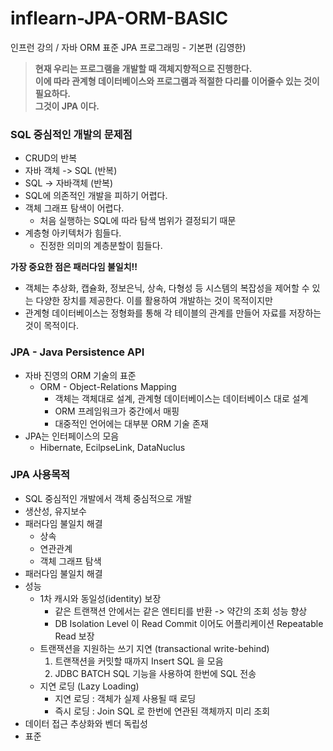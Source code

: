 # inflearn-JPA-ORM-BASIC
인프런 강의 / 자바 ORM 표준 JPA 프로그래밍 - 기본편 (김영한)

> **현재 우리는 프로그램을 개발할 때 객체지향적으로 진행한다.**<br>
> **이에 따라 관계형 데이터베이스와 프로그램과 적절한 다리를 이어줄수 있는 것이 필요하다.**<br>
> **그것이 JPA 이다.**

### SQL 중심적인 개발의 문제점
- CRUD의 반복
- 자바 객체 -> SQL (반복)
- SQL -> 자바객체 (반복)
- SQL에 의존적인 개발을 피하기 어렵다.
- 객체 그래프 탐색이 어렵다.
  - 처음 실행하는 SQL에 따라 탐색 범위가 결정되기 때문
- 계층형 아키텍처가 힘들다.
  - 진정한 의미의 계층분할이 힘들다.

**가장 중요한 점은 패러다임 불일치!!**
- 객체는 추상화, 캡슐화, 정보은닉, 상속, 다형성 등 시스템의 복잡성을 제어할 수 있는 다양한 장치를 제공한다. 이를 활용하여 개발하는 것이 목적이지만
- 관계형 데이터베이스는 정형화를 통해 각 테이블의 관계를 만들어 자료를 저장하는 것이 목적이다.

### JPA - Java Persistence API
- 자바 진영의 ORM 기술의 표준
  - ORM - Object-Relations Mapping
    - 객체는 객체대로 설계, 관계형 데이터베이스는 데이터베이스 대로 설계
    - ORM 프레임워크가 중간에서 매핑
    - 대중적인 언어에는 대부분 ORM 기술 존재
- JPA는 인터페이스의 모음
  - Hibernate, EcilpseLink, DataNuclus

### JPA 사용목적
- SQL 중심적인 개발에서 객체 중심적으로 개발
- 생산성, 유지보수
- 패러다임 불일치 해결
  - 상속
  - 연관관계
  - 객체 그래프 탐색
- 패러다임 불일치 해결
- 성능
  - 1차 캐시와 동일성(identity) 보장
    - 같은 트랜잭션 안에서는 같은 엔티티를 반환 -> 약간의 조회 성능 향상
    - DB Isolation Level 이 Read Commit 이어도 어플리케이션 Repeatable Read 보장
  - 트랜잭션을 지원하는 쓰기 지연 (transactional write-behind)
    1. 트랜잭션을 커밋할 때까지 Insert SQL 을 모음
    2. JDBC BATCH SQL 기능을 사용하여 한번에 SQL 전송
  - 지연 로딩 (Lazy Loading)
    - 지연 로딩 : 객체가 실제 사용될 때 로딩
    - 즉시 로딩 : Join SQL 로 한번에 연관된 객체까지 미리 조회
- 데이터 접근 추상화와 벤더 독립성
- 표준
